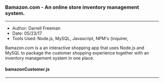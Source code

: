 ### Bamazon.com - An online store inventory management system.
***

- Author:  Darrell Freeman
- Date:  05/23/17
- Tools Used:  Node.js, MySQL, Javascript, NPM's (inquirer, 

Bamazon.com is a an interactive shopping app that uses Node.js and MySQL to package the customer shopping experience together with an inventory management system in one place.

#### bamazonCustomer.js
***


